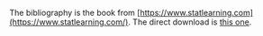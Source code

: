 The bibliography is the book from [https://www.statlearning.com](https://www.statlearning.com/). The direct download is [this one](https://hastie.su.domains/ISLR2/ISLRv2_website.pdf).
